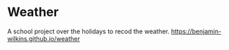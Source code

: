 # Weather

A school project over the holidays to recod the weather. https://benjamin-wilkins.github.io/weather
